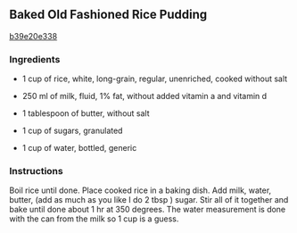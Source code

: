 ## Baked Old Fashioned Rice Pudding

[b39e20e338](http://www.food.com/recipe/baked-old-fashioned-rice-pudding-354886)

### Ingredients

 - 1 cup of rice, white, long-grain, regular, unenriched, cooked without salt

 - 250 ml of milk, fluid, 1% fat, without added vitamin a and vitamin d

 - 1 tablespoon of butter, without salt

 - 1 cup of sugars, granulated

 - 1 cup of water, bottled, generic

### Instructions

Boil rice until done. Place cooked rice in a baking dish. Add milk, water, butter, (add as much as you like I do 2 tbsp ) sugar. Stir all of it together and bake until done about 1 hr at 350 degrees. The water measurement is done with the can from the milk so 1 cup is a guess.